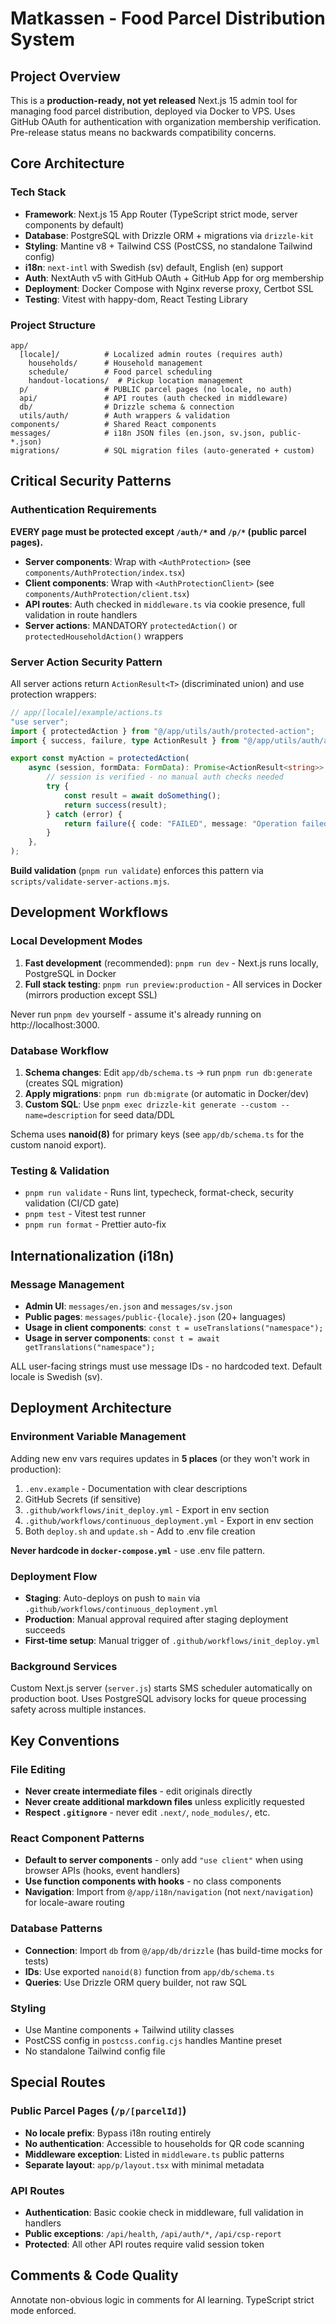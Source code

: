 # Matkassen - Food Parcel Distribution System

## Project Overview

This is a **production-ready, not yet released** Next.js 15 admin tool for managing food parcel distribution, deployed via Docker to VPS. Uses GitHub OAuth for authentication with organization membership verification. Pre-release status means no backwards compatibility concerns.

## Core Architecture

### Tech Stack

- **Framework**: Next.js 15 App Router (TypeScript strict mode, server components by default)
- **Database**: PostgreSQL with Drizzle ORM + migrations via `drizzle-kit`
- **Styling**: Mantine v8 + Tailwind CSS (PostCSS, no standalone Tailwind config)
- **i18n**: `next-intl` with Swedish (sv) default, English (en) support
- **Auth**: NextAuth v5 with GitHub OAuth + GitHub App for org membership
- **Deployment**: Docker Compose with Nginx reverse proxy, Certbot SSL
- **Testing**: Vitest with happy-dom, React Testing Library

### Project Structure

```
app/
  [locale]/          # Localized admin routes (requires auth)
    households/      # Household management
    schedule/        # Food parcel scheduling
    handout-locations/  # Pickup location management
  p/                 # PUBLIC parcel pages (no locale, no auth)
  api/               # API routes (auth checked in middleware)
  db/                # Drizzle schema & connection
  utils/auth/        # Auth wrappers & validation
components/          # Shared React components
messages/            # i18n JSON files (en.json, sv.json, public-*.json)
migrations/          # SQL migration files (auto-generated + custom)
```

## Critical Security Patterns

### Authentication Requirements

**EVERY page must be protected except `/auth/*` and `/p/*` (public parcel pages).**

- **Server components**: Wrap with `<AuthProtection>` (see `components/AuthProtection/index.tsx`)
- **Client components**: Wrap with `<AuthProtectionClient>` (see `components/AuthProtection/client.tsx`)
- **API routes**: Auth checked in `middleware.ts` via cookie presence, full validation in route handlers
- **Server actions**: MANDATORY `protectedAction()` or `protectedHouseholdAction()` wrappers

### Server Action Security Pattern

All server actions return `ActionResult<T>` (discriminated union) and use protection wrappers:

```typescript
// app/[locale]/example/actions.ts
"use server";
import { protectedAction } from "@/app/utils/auth/protected-action";
import { success, failure, type ActionResult } from "@/app/utils/auth/action-result";

export const myAction = protectedAction(
    async (session, formData: FormData): Promise<ActionResult<string>> => {
        // session is verified - no manual auth checks needed
        try {
            const result = await doSomething();
            return success(result);
        } catch (error) {
            return failure({ code: "FAILED", message: "Operation failed" });
        }
    },
);
```

**Build validation** (`pnpm run validate`) enforces this pattern via `scripts/validate-server-actions.mjs`.

## Development Workflows

### Local Development Modes

1. **Fast development** (recommended): `pnpm run dev` - Next.js runs locally, PostgreSQL in Docker
2. **Full stack testing**: `pnpm run preview:production` - All services in Docker (mirrors production except SSL)

Never run `pnpm dev` yourself - assume it's already running on http://localhost:3000.

### Database Workflow

1. **Schema changes**: Edit `app/db/schema.ts` → run `pnpm run db:generate` (creates SQL migration)
2. **Apply migrations**: `pnpm run db:migrate` (or automatic in Docker/dev)
3. **Custom SQL**: Use `pnpm exec drizzle-kit generate --custom --name=description` for seed data/DDL

Schema uses **nanoid(8)** for primary keys (see `app/db/schema.ts` for the custom nanoid export).

### Testing & Validation

- `pnpm run validate` - Runs lint, typecheck, format-check, security validation (CI/CD gate)
- `pnpm test` - Vitest test runner
- `pnpm run format` - Prettier auto-fix

## Internationalization (i18n)

### Message Management

- **Admin UI**: `messages/en.json` and `messages/sv.json`
- **Public pages**: `messages/public-{locale}.json` (20+ languages)
- **Usage in client components**: `const t = useTranslations("namespace");`
- **Usage in server components**: `const t = await getTranslations("namespace");`

ALL user-facing strings must use message IDs - no hardcoded text. Default locale is Swedish (sv).

## Deployment Architecture

### Environment Variable Management

Adding new env vars requires updates in **5 places** (or they won't work in production):

1. `.env.example` - Documentation with clear descriptions
2. GitHub Secrets (if sensitive)
3. `.github/workflows/init_deploy.yml` - Export in env section
4. `.github/workflows/continuous_deployment.yml` - Export in env section
5. Both `deploy.sh` and `update.sh` - Add to .env file creation

**Never hardcode in `docker-compose.yml`** - use .env file pattern.

### Deployment Flow

- **Staging**: Auto-deploys on push to `main` via `.github/workflows/continuous_deployment.yml`
- **Production**: Manual approval required after staging deployment succeeds
- **First-time setup**: Manual trigger of `.github/workflows/init_deploy.yml`

### Background Services

Custom Next.js server (`server.js`) starts SMS scheduler automatically on production boot. Uses PostgreSQL advisory locks for queue processing safety across multiple instances.

## Key Conventions

### File Editing

- **Never create intermediate files** - edit originals directly
- **Never create additional markdown files** unless explicitly requested
- **Respect `.gitignore`** - never edit `.next/`, `node_modules/`, etc.

### React Component Patterns

- **Default to server components** - only add `"use client"` when using browser APIs (hooks, event handlers)
- **Use function components with hooks** - no class components
- **Navigation**: Import from `@/app/i18n/navigation` (not `next/navigation`) for locale-aware routing

### Database Patterns

- **Connection**: Import `db` from `@/app/db/drizzle` (has build-time mocks for tests)
- **IDs**: Use exported `nanoid(8)` function from `app/db/schema.ts`
- **Queries**: Use Drizzle ORM query builder, not raw SQL

### Styling

- Use Mantine components + Tailwind utility classes
- PostCSS config in `postcss.config.cjs` handles Mantine preset
- No standalone Tailwind config file

## Special Routes

### Public Parcel Pages (`/p/[parcelId]`)

- **No locale prefix**: Bypass i18n routing entirely
- **No authentication**: Accessible to households for QR code scanning
- **Middleware exception**: Listed in `middleware.ts` public patterns
- **Separate layout**: `app/p/layout.tsx` with minimal metadata

### API Routes

- **Authentication**: Basic cookie check in middleware, full validation in handlers
- **Public exceptions**: `/api/health`, `/api/auth/*`, `/api/csp-report`
- **Protected**: All other API routes require valid session token

## Comments & Code Quality

Annotate non-obvious logic in comments for AI learning. TypeScript strict mode enforced.
